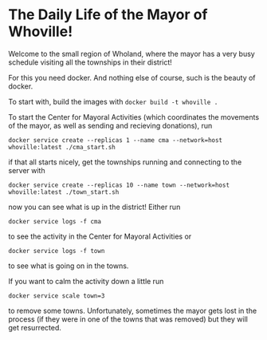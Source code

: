 # The Daily Life of the Mayor of Whoville!

Welcome to the small region of Wholand, where the mayor has a very busy schedule visiting all the townships in their district!

For this you need docker. And nothing else of course, such is the beauty of docker.

To start with, build the images with
`docker build -t whoville .`

To start the Center for Mayoral Activities (which coordinates the movements of the mayor, as well as sending and recieving donations), run

`docker service create --replicas 1 --name cma --network=host whoville:latest ./cma_start.sh`

if that all starts nicely, get the townships running and connecting to the server with

`docker service create --replicas 10 --name town --network=host whoville:latest ./town_start.sh`

now you can see what is up in the district! Either run

`docker service logs -f cma`

to see the activity in the Center for Mayoral Activities or

`docker service logs -f town`

to see what is going on in the towns.

If you want to calm the activity down a little run 

`docker service scale town=3`

to remove some towns. Unfortunately, sometimes the mayor gets lost in the process (if they were in one of the towns that was removed) but they will get resurrected.
